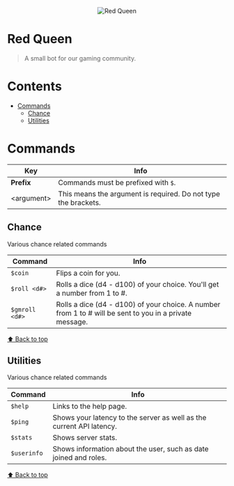<div align="center">
  <img src="https://cdn.discordapp.com/avatars/949449016389820438/efb1cf4347e186cdf79eb4ee65d8ea38.webp?size=256" align="center" alt="Red Queen">
</div>

# Red Queen
> A small bot for our gaming community.

# Contents
- [Commands](#commands)
  - [Chance](#chance)
  - [Utilities](#utilities)

# Commands

| Key | Info |
| ------- | ------- |
| **Prefix** | Commands must be prefixed with `$`. |
| \<argument\> | This means the argument is required. Do not type the brackets. |

## Chance
Various chance related commands

| Command | Info |
| ------- | ------- |
| `$coin` | Flips a coin for you. |
| `$roll <d#>` | Rolls a dice (d4 - d100) of your choice. You'll get a number from 1 to #. |
| `$gmroll <d#>` | Rolls a dice (d4 - d100) of your choice. A number from 1 to # will be sent to you in a private message. |

[⬆ Back to top](#contents)

## Utilities
Various chance related commands

| Command | Info |
| ------- | ------- |
| `$help` | Links to the help page. |
| `$ping` | Shows your latency to the server as well as the current API latency. |
| `$stats` | Shows server stats. |
| `$userinfo` | Shows information about the user, such as date joined and roles. |

[⬆ Back to top](#contents)
